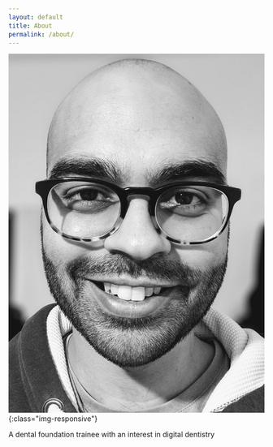 ```yaml
---
layout: default
title: About
permalink: /about/
---
```


![Kishan Mistry](/images/kish.jpg){:class="img-responsive"}


A dental foundation trainee with an interest in digital dentistry
